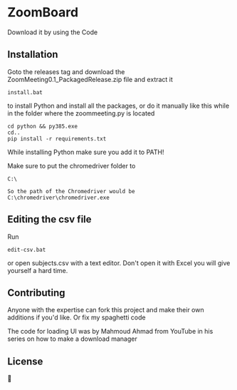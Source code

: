 # ZoomBoard

Download it by using the Code

## Installation

Goto the releases tag and download the ZoomMeeting0.1_PackagedRelease.zip file and extract it

```
install.bat
```

to install Python and install all the packages, or do it manually like this while in the folder where the zoommeeting.py is located

```
cd python && py385.exe
cd..
pip install -r requirements.txt
```

While installing Python make sure you add it to PATH!

Make sure to put the chromedriver folder to

```
C:\

So the path of the Chromedriver would be C:\chromedriver\chromedriver.exe
```

## Editing the csv file

Run

```
edit-csv.bat
```
or open subjects.csv with a text editor. Don't open it with Excel you will give yourself a hard time.

## Contributing

Anyone with the expertise can fork this project and make their own additions if you'd like. Or fix my spaghetti code

The code for loading UI was by Mahmoud Ahmad from YouTube in his series on how to make a download manager

## License

🤷
